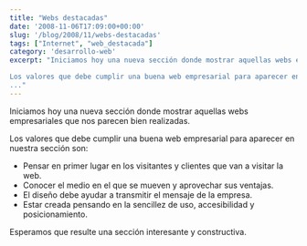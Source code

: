 ```yaml
---
title: "Webs destacadas"
date: '2008-11-06T17:09:00+00:00'
slug: '/blog/2008/11/webs-destacadas'
tags: ["Internet", "web_destacada"]
category: 'desarrollo-web'
excerpt: "Iniciamos hoy una nueva sección donde mostrar aquellas webs empresariales que nos parecen bien realizadas.

Los valores que debe cumplir una buena web empresarial para aparecer en nuestra sección son:
..."
---
```

Iniciamos hoy una nueva sección donde mostrar aquellas webs empresariales que nos parecen bien realizadas.

Los valores que debe cumplir una buena web empresarial para aparecer en nuestra sección son:

- Pensar en primer lugar en los visitantes y clientes que van a visitar la web.
- Conocer el medio en el que se mueven y aprovechar sus ventajas.
- El diseño debe ayudar a transmitir el mensaje de la empresa.
- Estar creada pensando en la sencillez de uso, accesibilidad y posicionamiento.

Esperamos que resulte una sección interesante y constructiva.

